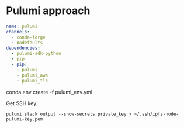 # Pulumi approach
``` yaml
name: pulumi
channels:
  - conda-forge
  - nodefaults
dependencies:
  - pulumi-sdk-python
  - pip
  - pip:
    - pulumi
    - pulumi_aws
    - pulumi_tls
```
conda env create -f pulumi_env.yml

Get SSH key:
```
pulumi stack output --show-secrets private_key > ~/.ssh/ipfs-node-pulumi-key.pem
```
